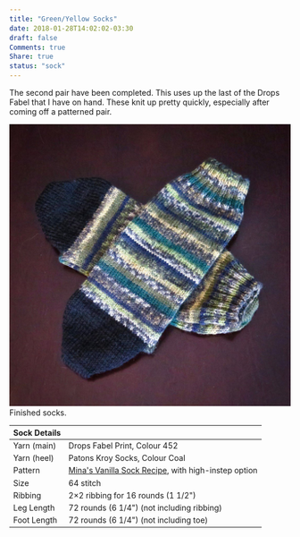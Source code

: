 ```yaml
---
title: "Green/Yellow Socks"
date: 2018-01-28T14:02:02-03:30
draft: false
Comments: true
Share: true
status: "sock"
---
```


The second pair have been completed. This uses up the last of the Drops Fabel that I have on hand. These knit up pretty quickly, especially after coming off a patterned pair.

![Photo](/post/green_yellow_socks/green_yellow_socks.jpg) Finished socks.

| Sock Details |                                                                                                                           |
|--------------|---------------------------------------------------------------------------------------------------------------------------|
| Yarn (main)  | Drops Fabel Print, Colour 452                                                                                             |
| Yarn (heel)  | Patons Kroy Socks, Colour Coal                                                                                            |
| Pattern      | [Mina's Vanilla Sock Recipe](https://www.ravelry.com/patterns/library/minas-vanilla-sock-recipe), with high-instep option |
| Size         | 64 stitch                                                                                                                 |
| Ribbing      | 2×2 ribbing for 16 rounds (1 1/2")                                                                                        |
| Leg Length   | 72 rounds (6 1/4") (not including ribbing)                                                                                |
| Foot Length  | 72 rounds (6 1/4") (not including toe)                                                                                    |
